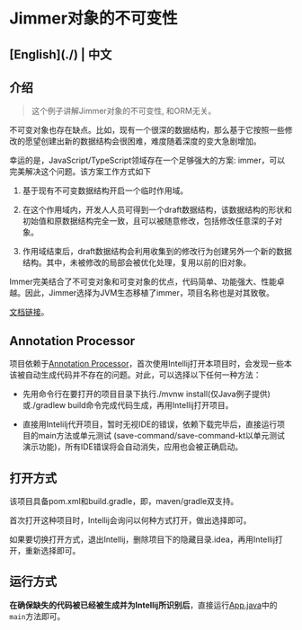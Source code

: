 # Jimmer对象的不可变性

<h2>[English](./) | 中文</h2>

## 介绍

> 这个例子讲解Jimmer对象的不可变性, 和ORM无关。

不可变对象也存在缺点。比如，现有一个很深的数据结构，那么基于它按照一些修改的愿望创建出新的数据结构会很困难，难度随着深度的变大急剧增加。

幸运的是，JavaScript/TypeScript领域存在一个足够强大的方案: immer，可以完美解决这个问题。该方案工作方式如下

1.  基于现有不可变数据结构开启一个临时作用域。

2.  在这个作用域内，开发人人员可得到一个draft数据结构，该数据结构的形状和初始值和原数据结构完全一致，且可以被随意修改，包括修改任意深的子对象。

3.  作用域结束后，draft数据结构会利用收集到的修改行为创建另外一个新的数据结构。其中，未被修改的局部会被优化处理，复用以前的旧对象。

Immer完美结合了不可变对象和可变对象的优点，代码简单、功能强大、性能卓越。因此，Jimmer选择为JVM生态移植了immer，项目名称也是对其致敬。

[文档链接](https://babyfish-ct.gitee.io/jimmer-doc/docs/object/immutable/)。

## Annotation Processor

项目依赖于[Annotation Processor](https://www.jetbrains.com/help/idea/annotation-processors-support.html)，首次使用Intellij打开本项目时，会发现一些本该被自动生成代码并不存在的问题。对此，可以选择以下任何一种方法：
 
-   先用命令行在要打开的项目目录下执行./mvnw install(仅Java例子提供)或./gradlew build命令完成代码生成，再用Intellij打开项目。
 
-   直接用Intelilj代开项目，暂时无视IDE的错误，依赖下载完毕后，直接运行项目的main方法或单元测试 (save-command/save-command-kt以单元测试演示功能)，所有IDE错误将会自动消失，应用也会被正确启动。

## 打开方式

该项目具备pom.xml和build.gradle，即，maven/gradle双支持。

首次打开这种项目时，Intellij会询问以何种方式打开，做出选择即可。

如果要切换打开方式，退出Intellij，删除项目下的隐藏目录.idea，再用Intellij打开，重新选择即可。

## 运行方式

**在确保缺失的代码被已经被生成并为Intellij所识别后**，直接运行[App.java](./src/main/java/org/babyfish/jimmer/example/core/App.java)中的`main`方法即可。
